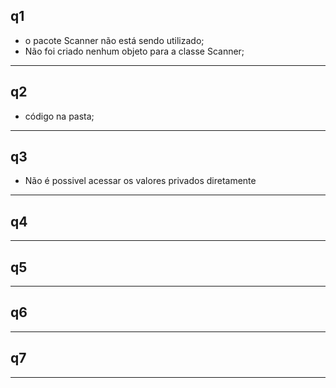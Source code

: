 ## q1
- o pacote Scanner não está sendo utilizado;
- Não foi criado nenhum objeto para a classe Scanner;
---
## q2
- código na pasta;
---
## q3
- Não é possivel acessar os valores privados diretamente
---
## q4
---
## q5
---
## q6
---
## q7
---
